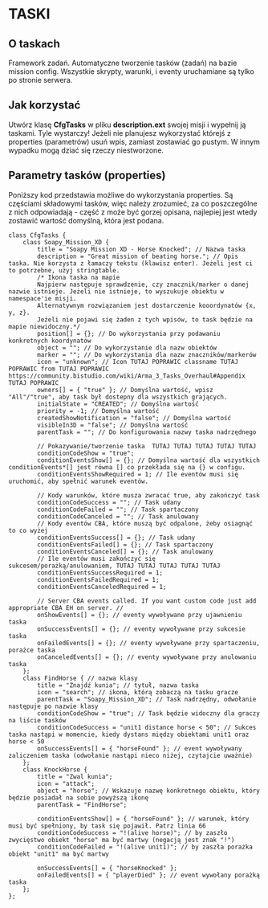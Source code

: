# TASKI

## O taskach

Framework zadań. Automatyczne tworzenie tasków (zadań) na bazie mission config. Wszystkie skrypty, warunki, i eventy uruchamiane są tylko po stronie serwera.

## Jak korzystać

Utwórz klasę **CfgTasks** w pliku **description.ext** swojej misji i wypełnij ją taskami. Tyle wystarczy!
Jeżeli nie planujesz wykorzystać którejś z properties (parametrów) usuń wpis, zamiast zostawiać go pustym. W innym wypadku mogą dziać się rzeczy niestworzone.

## Parametry tasków (properties)

Poniższy kod przedstawia możliwe do wykorzystania properties. Są częściami składowymi tasków, więc należy zrozumieć, za co poszczególne z nich odpowiadają - część z może być gorzej opisana, najlepiej jest wtedy zostawić wartość domyślną, która jest podana.

```sqf
class CfgTasks {
    class Soapy_Mission_XD {
        title = "Soapy Mission XD - Horse Knocked"; // Nazwa taska
        description = "Great mission of beating horse."; // Opis taska. Nie korzysta z łamaczy tekstu (klawisz enter). Jeżeli jest ci to potrzebne, użyj stringtable.
        /* Ikona taska na mapie
        Najpierw następuje sprawdzenie, czy znacznik/marker o danej nazwie istnieje. Jeżeli nie istnieje, to wyszukuje obiektu w namespace'ie misji.
        Alternatywnym rozwiązaniem jest dostarczenie kooordynatów {x, y, z}.
        Jeżeli nie pojawi się żaden z tych wpisów, to task będzie na mapie niewidoczny.*/
        position[] = {}; // Do wykorzystania przy podawaniu konkretnych koordynatów
        object = ""; // Do wykorzystanie dla nazw obiektów
        marker = ""; // Do wykorzystania dla nazw znaczników/markerów
        icon = "unknown"; // Icon TUTAJ POPRAWIC classname TUTAJ POPRAWIC from TUTAJ POPRAWIC https://community.bistudio.com/wiki/Arma_3_Tasks_Overhaul#Appendix TUTAJ POPRAWIC
        owners[] = { "true" }; // Domyślna wartość, wpisz "All"/"true", aby task był dostepny dla wszystkich grających.
        initialState = "CREATED"; // Domyślna wartość
        priority = -1; // Domyślna wartość
        createdShowNotification = "false"; // Domyślna wartość
        visibleIn3D = "false"; // Domyślna wartość
        parentTask = ""; // Do konfigurowania nazwy taska nadrzędnego

        // Pokazywanie/tworzenie taska  TUTAJ TUTAJ TUTAJ TUTAJ TUTAJ
        conditionCodeShow = "true";
        conditionEventsShow[] = {}; // Domyślna wartość dla wszystkich conditionEvents*[] jest równa [] co przekłada się na {} w configu.
        conditionEventsShowRequired = 1; // Ile eventów musi się uruchomić, aby spełnić warunek eventów.

        // Kody warunków, które musza zwracać true, aby zakończyć task
        conditionCodeSuccess = ""; // Task udany
        conditionCodeFailed = ""; // Task spartaczony
        conditionCodeCanceled = ""; // Task anulowany
        // Kody eventów CBA, które muszą być odpalone, żeby osiagnąć to co wyżej
        conditionEventsSuccess[] = {}; // Task udany
        conditionEventsFailed[] = {}; // Task spartaczony
        conditionEventsCanceled[] = {}; // Task anulowany
        // Ile eventów musi zakończyć się sukcesem/porażką/anulowaniem, TUTAJ TUTAJ TUTAJ TUTAJ TUTAJ 
        conditionEventsSuccessRequired = 1; 
        conditionEventsFailedRequired = 1;
        conditionEventsCanceledRequired = 1;

        // Server CBA events called. If you want custom code just add appropriate CBA EH on server. // 
        onShowEvents[] = {}; // eventy wywoływane przy ujawnieniu taska
        onSuccessEvents[] = {}; // eventy wywoływane przy sukcesie taska
        onFailedEvents[] = {}; // eventy wywoływane przy spartaczeniu, porażce taska
        onCanceledEvents[] = {}; // eventy wywoływane przy anulowaniu taska
    };
    class FindHorse { // nazwa klasy
        title = "Znajdź kunia"; // tytuł, nazwa taska
        icon = "search"; // ikona, którą zobaczą na tasku gracze
        parentTask = "Soapy_Mission_XD"; // Task nadrzędny, odwołanie następuje po nazwie klasy
        conditionCodeShow = "true"; // Task będzie widoczny dla graczy na liście tasków
        conditionCodeSuccess = "unit1 distance horse < 50"; // Sukces taska nastąpi w momencie, kiedy dystans między obiektami unit1 oraz horse < 50
        onSuccessEvents[] = { "horseFound" }; // event wywoływany zaliczeniem taska (odwołanie nastąpi nieco niżej, czytajcie uważnie)
    };
    class KnockHorse { 
        title = "Zwal kunia"; 
        icon = "attack"; 
        object = "horse"; // Wskazuje nazwę konkretnego obiektu, który będzie posiadał na sobie powyższą ikonę
        parentTask = "FindHorse";

        conditionEventsShow[] = { "horseFound" }; // warunek, który musi być spełniony, by task się pojawił. Patrz linia 66
        conditionCodeSuccess = "!(alive horse)"; // by zaszło zwycięstwo obiekt "horse" ma być martwy (negacją jest znak "!")
        conditionCodeFailed = "!(alive unit1)"; // by zaszła porażka obiekt "unit1" ma być martwy

        onSuccessEvents[] = { "horseKnocked" };
        onFailedEvents[] = { "playerDied" }; // event wywołany porażką taska
    };
};
```
